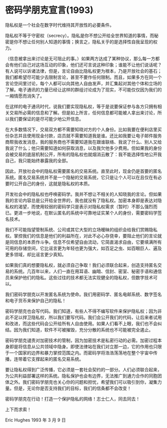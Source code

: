 # 密码学朋克宣言(1993)
隐私权是一个社会在数字时代维持其开放性的必要条件。

隐私权不等于守密权（secrecy）。隐私是你不想公开给全世界知道的事情，而秘密是你不想让任何别人知道的事情；换言之，隐私关乎的是选择性自我呈现的权力。

（信息被拿出来讨论是无可阻止的事。）如果两方达成了某种协议，那么每一方都会有他们自己对这场互动的印象，他们还可言说这种印象；谁能不让他们说话呢？有人说可以诉诸法律，但是，言论自由比隐私权更为根本，乃是开放社会的基石；我们都希望尽可能少去限制言论，甚至不要作任何限制。而且，如果多方在同一个言论空间里讨论，每个人都可以向其他人自由发声，并汇集起对其他个体和立场的了解。电子通讯的力量已经让这样的群组讨论成为了现实，不可能仅仅因为我们的一厢情愿而消失了。

在这样的电子通讯时代，说我们要实现隐私权，等于是说要保证参与各方只拥有相关交易所必需的信息和了解。但是如上所言，任何信息都可能被人拿出来讨论，所以我们要保证的是尽可能少地公开信息。

在大多数情况下，交易双方都不需要知晓对方的个人身份。比如我要在便利店里买份杂志并且使用现金付款，店员就不需要知道我是谁。还比如我要让电子邮件服务商帮我收发消息，我的服务商也不需要知道我在跟谁联络、我说了什么、别人又给我说了什么；他只需要知道如何获取消息，以及我欠他多少费用。但如果我的身份会被交易的底层机制公开，所有的隐私权也就烟消云散了：我不能选择性地公开我自己，我只能始终暴露我的全部。

因此，开放社会中的隐私权需要匿名的交易系统。直至此时，现金仍是首要的匿名系统。匿名交易系统并不是一个隐秘的交易系统，它只是让个人可以在且仅在有必要时公开自己的身份，这就是隐私权的本质。

开发社会中的隐私权也呼唤密码学。我并不想让不相关的人知晓我的言论。但如果我的言论内容总是公开给全世界的，我也就没有了隐私权。加密本身即是表达对隐私权的渴望，而使用较弱的密码学只是表示对隐私权需求（暂时）不那么强烈而已。更进一步地说，在默认匿名的系统中可靠地证实某个人的身份，需要密码学签名技术。

我们不可能指望管制系统、公司或其它大型的立场暧昧的组织会给我们赏赐隐私权。掌控我们的信息是他们的利益所在，对此不必心存侥幸，要阻止他们的言论就是同信息的本质作斗争。信息不仅希望自由流动，它简直渴求自由，它要填满所有可用的存储空间，它比谣言更为年轻也更为强大，如百足之虫、如百眼巨人、遍及更多领域，却比谣言更少真知。

如果我们真的想要隐私权，就必须自己争取！我们必须联合起来，创造支持匿名交易的系统。几百年以来，人们一直在用耳语、幽暗、信封、密室、秘密手语和通信员来保护他们的隐私。这些过往的技术都无法实现健全的隐私权，但数字技术可以。

我们密码学朋克以开发匿名系统为使命。我们用密码学、匿名电邮系统、数字签名和电子货币来保护自己的隐私！

密码学朋克也会写代码。我们知道，有些人不得不编写软件来保护隐私权；因为非此不足以捍卫隐私权，所以我们要写代码。我们会公开我们的代码，让后来者试用和改进，而这些代码会公开给所有人自由使用。如果人们看不上眼，我们也不会纠结。因为我们知道，软件不可被摧毁，充分分散的系统也不可能被完全遏止。

密码学朋克谴责对加密技术的管制，因为加密技术是私密行动的必需。加密过程本身即是将信息从公共领域中隐身。即使法律站在我们对立那一边，它的作用也只限于一个国家的边界和暴力掌控范围之内。而密码学将浩浩荡荡地在整个宇宙中传播，连带着它支撑起来的匿名交易系统。

要让隐私权得到广泛传播，它必须是一套社会契约的一部分。人们必须联合起来，为公共利益部署这样的系统。隐私保护也会有边界，无法推广到通力合作的同胞团体之外。我们密码学朋克也关心你的问题和担忧，希望我们可以吸引到你，凝集力量。但是，无论你是否支持我们的目标，我们的信条都不会改变！

密码学朋克在行动！打造一个保护隐私的网络！志士仁人，同去同去！

上下而求索！

Eric Hughes
1993 年 3 月 9 日
